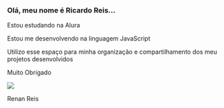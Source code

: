 ### Olá, meu nome é Ricardo Reis...

Estou estudando na Alura

Estou me desenvolvendo na linguagem JavaScript

Utilizo esse espaço para minha organização e compartilhamento dos meu projetos desenvolvidos

Muito Obrigado

![](https://media.tenor.com/7Pt6ewjQ_7cAAAAM/toothless-laugh-toothless-smile.gif)

Renan Reis
